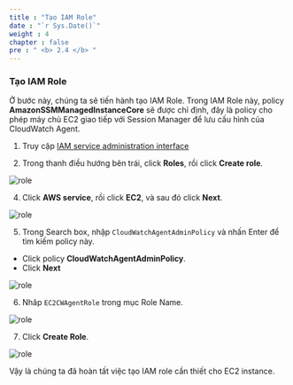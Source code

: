 ```yaml
---
title : "Tạo IAM Role"
date : "`r Sys.Date()`"
weight : 4
chapter : false
pre : " <b> 2.4 </b> "
---
```


### Tạo IAM Role

Ở bước này, chúng ta sẽ tiến hành tạo IAM Role. Trong IAM Role này, policy **AmazonSSMManagedInstanceCore** sẽ được chỉ định, đây là policy cho phép máy chủ EC2 giao tiếp với Session Manager để lưu cấu hình của CloudWatch Agent.

1. Truy cập [IAM service administration interface](https://console.aws.amazon.com/iamv2/)

2. Trong thanh điều hướng bên trái, click **Roles**, rồi click **Create role**.

![role](/images/2-reparation/2.4-create-iam-role/001-create-iam-role.png)

4. Click **AWS service**, rồi click **EC2**, và sau đó click **Next**.

![role](/images/2-reparation/2.4-create-iam-role/002-create-iam-role.png)

5. Trong Search box, nhập `CloudWatchAgentAdminPolicy` và nhấn Enter để tìm kiếm policy này.
  + Click policy **CloudWatchAgentAdminPolicy**.
  + Click **Next**

![role](/images/2-reparation/2.4-create-iam-role/003-create-iam-role.png)

6. Nhâp `EC2CWAgentRole` trong mục Role Name.

![role](/images/2-reparation/2.4-create-iam-role/004-create-iam-role.png)

7. Click **Create Role**.

![role](/images/2-reparation/2.4-create-iam-role/005-create-iam-role.png)

Vậy là chúng ta đã hoàn tất việc tạo IAM role cần thiết cho EC2 instance.